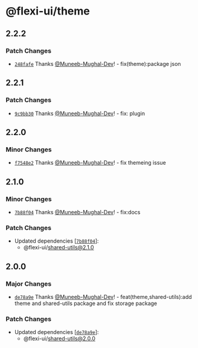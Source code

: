 # @flexi-ui/theme

## 2.2.2

### Patch Changes

- [`248fafe`](https://github.com/flexi-ui/flexi-ui/commit/248fafedb658bbd378938671614c6fc3e407a0e1) Thanks [@Muneeb-Mughal-Dev](https://github.com/Muneeb-Mughal-Dev)! - fix(theme):package json

## 2.2.1

### Patch Changes

- [`9c9bb30`](https://github.com/flexi-ui/flexi-ui/commit/9c9bb30aa7667a90dbbda906e67300ec0e98afe7) Thanks [@Muneeb-Mughal-Dev](https://github.com/Muneeb-Mughal-Dev)! - fix: plugin

## 2.2.0

### Minor Changes

- [`f7548e2`](https://github.com/flexi-ui/flexi-ui/commit/f7548e20c2db726d01f0ba51e7cecde7b440b381) Thanks [@Muneeb-Mughal-Dev](https://github.com/Muneeb-Mughal-Dev)! - fix themeing issue

## 2.1.0

### Minor Changes

- [`7b88f04`](https://github.com/flexi-ui/flexi-ui/commit/7b88f044e7d717e2333b2c22ac07325e4e864d84) Thanks [@Muneeb-Mughal-Dev](https://github.com/Muneeb-Mughal-Dev)! - fix:docs

### Patch Changes

- Updated dependencies [[`7b88f04`](https://github.com/flexi-ui/flexi-ui/commit/7b88f044e7d717e2333b2c22ac07325e4e864d84)]:
  - @flexi-ui/shared-utils@2.1.0

## 2.0.0

### Major Changes

- [`de78a9e`](https://github.com/flexi-ui/flexi-ui/commit/de78a9e88d7c1790fbd1a9c01ea0193708acfece) Thanks [@Muneeb-Mughal-Dev](https://github.com/Muneeb-Mughal-Dev)! - feat(theme,shared-utils):add theme and shared-utils package and fix storage package

### Patch Changes

- Updated dependencies [[`de78a9e`](https://github.com/flexi-ui/flexi-ui/commit/de78a9e88d7c1790fbd1a9c01ea0193708acfece)]:
  - @flexi-ui/shared-utils@2.0.0
